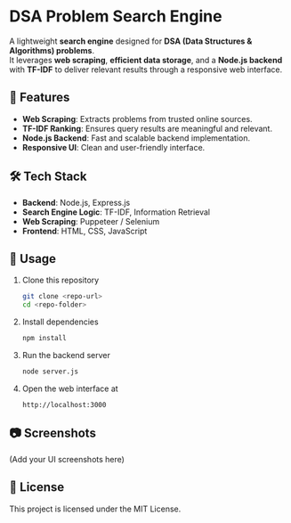 # DSA Problem Search Engine

A lightweight **search engine** designed for **DSA (Data Structures & Algorithms) problems**.  
It leverages **web scraping**, **efficient data storage**, and a **Node.js backend** with **TF-IDF** to deliver relevant results through a responsive web interface.

## 🚀 Features
- **Web Scraping**: Extracts problems from trusted online sources.  
- **TF-IDF Ranking**: Ensures query results are meaningful and relevant.  
- **Node.js Backend**: Fast and scalable backend implementation.  
- **Responsive UI**: Clean and user-friendly interface.  

## 🛠️ Tech Stack
- **Backend**: Node.js, Express.js  
- **Search Engine Logic**: TF-IDF, Information Retrieval  
- **Web Scraping**: Puppeteer / Selenium  
- **Frontend**: HTML, CSS, JavaScript  

## 📌 Usage
1. Clone this repository  
   ```bash
   git clone <repo-url>
   cd <repo-folder>
   ```

2. Install dependencies  
   ```bash
   npm install
   ```

3. Run the backend server  
   ```bash
   node server.js
   ```

4. Open the web interface at  
   ```
   http://localhost:3000
   ```

## 📷 Screenshots
(Add your UI screenshots here)

## 📄 License
This project is licensed under the MIT License.
